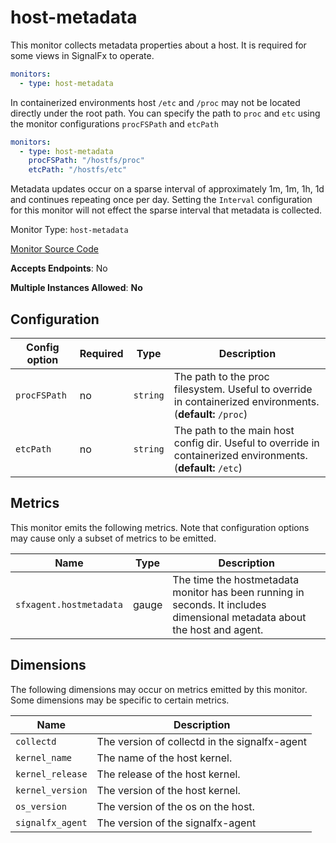 <!--- GENERATED BY gomplate from scripts/docs/monitor-page.md.tmpl --->

# host-metadata

 This monitor collects metadata properties about a
host.  It is required for some views in SignalFx to operate.

```yaml
monitors:
  - type: host-metadata
```

In containerized environments host `/etc` and `/proc` may not be located
directly under the root path.  You can specify the path to `proc` and `etc`
using the monitor configurations `procFSPath` and `etcPath`

```yaml
monitors:
  - type: host-metadata
    procFSPath: "/hostfs/proc"
    etcPath: "/hostfs/etc"
```

Metadata updates occur on a sparse interval of approximately
1m, 1m, 1h, 1d and continues repeating once per day.
Setting the `Interval` configuration for this monitor will not effect the
sparse interval that metadata is collected.


Monitor Type: `host-metadata`

[Monitor Source Code](https://github.com/signalfx/signalfx-agent/tree/master/internal/monitors/metadata/hostmetadata)

**Accepts Endpoints**: No

**Multiple Instances Allowed**: **No**

## Configuration

| Config option | Required | Type | Description |
| --- | --- | --- | --- |
| `procFSPath` | no | `string` | The path to the proc filesystem. Useful to override in containerized environments. (**default:** `/proc`) |
| `etcPath` | no | `string` | The path to the main host config dir. Useful to override in containerized environments. (**default:** `/etc`) |




## Metrics

This monitor emits the following metrics.  Note that configuration options may
cause only a subset of metrics to be emitted.

| Name | Type | Description |
| ---  | ---  | ---         |
| `sfxagent.hostmetadata` | gauge | The time the hostmetadata monitor has been running in seconds.  It includes dimensional metadata about the host and agent. |

## Dimensions

The following dimensions may occur on metrics emitted by this monitor.  Some
dimensions may be specific to certain metrics.

| Name | Description |
| ---  | ---         |
| `collectd` | The version of collectd in the signalfx-agent |
| `kernel_name` | The name of the host kernel. |
| `kernel_release` | The release of the host kernel. |
| `kernel_version` | The version of the host kernel. |
| `os_version` | The version of the os on the host. |
| `signalfx_agent` | The version of the signalfx-agent |



